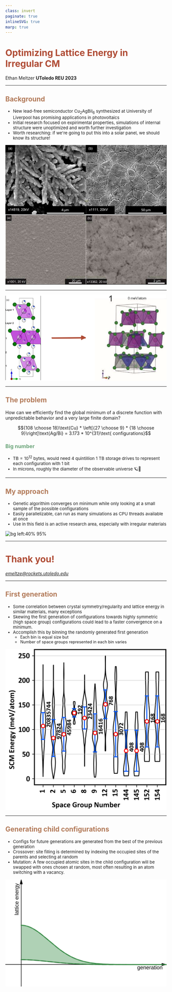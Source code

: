 ```yaml
---
class: invert
paginate: true
inlineSVG: true
marp: true
---
```

<style>
  :root{
    --color-fg-default: #B0DFB4;
    --color-canvas-default: #0F1711;
  }

  h1{
    color: #AF4B34;
  }

  h2{
    color: #B27A59;
  }

  h3{
    color: #6DA67B
  }
  
</style>

# Optimizing Lattice Energy in Irregular CM

Ethan Meltzer 
**UToledo REU 2023**

---
## Background

- New lead-free semiconductor $\text{Cu}_2\text{AgBiI}_6$ synthesized at University of Liverpool has promising applications in photovoltaics
- Initial research focused on expirimental properties, simulations of internal structure were unoptimized and worth further investigation
- Worth researching: if we're going to put this into a solar panel, we should know its structure!

![bg left:40% 95%](Cu2AgBiI6_SEM.png)

<!-- footer: Journal of the American Chemical Society 2021 143 (10), 3983-3992 DOI: 10.1021/jacs.1c00495 -->

---

![bg 85%](./Cu2AgBiI6_slide.png)


---

## The problem

How can we efficiently find the global minimum of a discrete function with unpredictable behavior and a very large finite domain?

$${108 \choose 18}\text{Cu} * \left[{27 \choose 9} * {18 \choose 9}\right]\text{Ag/Bi} = 3.173 * 10^{31}\text{ configurations}$$

### Big number
- $\text{TB} = 10^{12}$ bytes, would need 4 quintillion 1 TB storage drives to represent each configuration with 1 bit
- In microns, roughly the diameter of the observable universe 🪐🌌

<!-- footer: "" -->

---

## My approach

- Genetic algorithim converges on minimum while only looking at a small sample of the possible configurations
- Easily parallelizable, can run as many simulations as CPU threads available at once
- Use in this field is an active research area, especially with irregular materials

![bg left:40% 95%](https://mermaid.ink/img/pako:eNpdkEFrwzAMhf-KUGGnFEbYWuZBIYk72KGn9hbvIBxlNXXsYTsbW-l_n9eGUaqT9EnoPd4Rte8YBfbWf-k9hQQ7qZxykKtqX51Jhqz5oWS8exNC0GVVt1u2rG9o0zbBx-g_OVxR2W7GdPtg3e44DMZd80kV7kDCfL6CetI6D03G60nmDP5taksxSu6BoDfWilldLqvHpwJiCv7AAmYLWS2WdQHaWx_yXFYP9-XLMxY4ZBNkuhzA8e-ZwrTngRWK3HYUDgqVO-U7GpPffjuNIoWRCxw_OkosDb0HGlD0ZGOm3Jnkw-aS6DnY0y9vL2vA?type=png)

---

# Thank you!

*emeltze@rockets.utoledo.edu*

---

## First generation
- Some correlation between crystal symmetry/regularity and lattice energy in similar materials, many exceptions
- Skewing the first generation of configurations towards highly symmetric (high space group) configurations could lead to a faster convergence on a minimum.
- Accomplish this by binning the randomly generated first generation
  - Each bin is equal size but
  - Number of space groups represented in each bin varies

![bg right:35% 90%](./space_group_ex.png)

---
<style scoped>
  li{
    font-size:0.95em;
  }
</style>

## Generating child configurations
- Configs for future generations are generated from the best of the previous generation
- Crossover: site filling is determined by indexing the occupied sites of the parents and selecting at random
- Mutation: A few occupied atomic sites in the child configuration will be swapped with ones chosen at random, most often resulting in an atom switching with a vacancy.

![bg right:50% 80%](./ga-convergence.png)